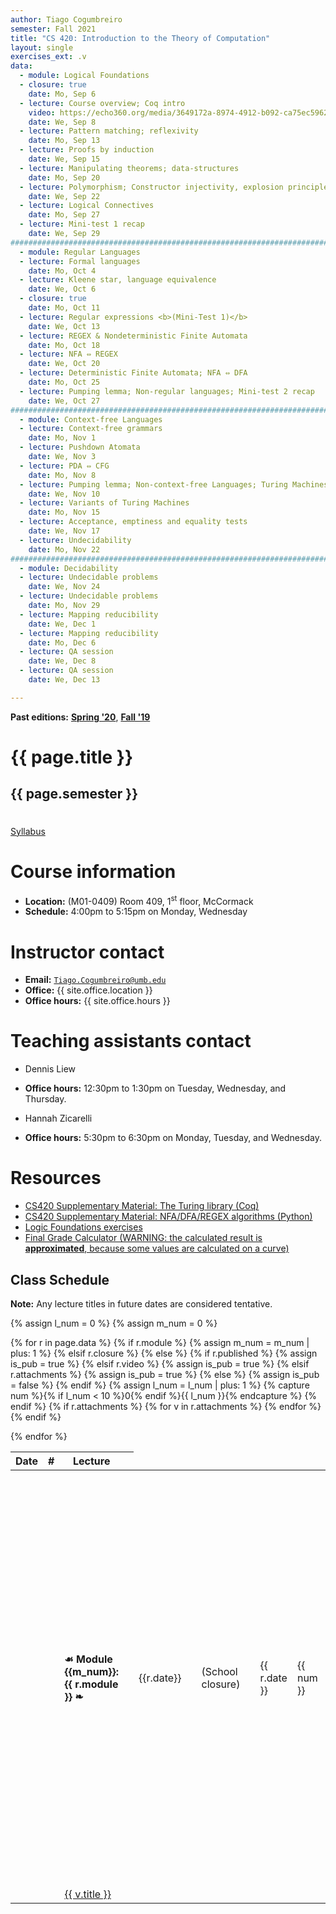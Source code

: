 ```yaml
---
author: Tiago Cogumbreiro
semester: Fall 2021
title: "CS 420: Introduction to the Theory of Computation"
layout: single
exercises_ext: .v
data:
  - module: Logical Foundations
  - closure: true
    date: Mo, Sep 6
  - lecture: Course overview; Coq intro
    video: https://echo360.org/media/3649172a-8974-4912-b092-ca75ec5962f5/public
    date: We, Sep 8
  - lecture: Pattern matching; reflexivity
    date: Mo, Sep 13
  - lecture: Proofs by induction
    date: We, Sep 15
  - lecture: Manipulating theorems; data-structures
    date: Mo, Sep 20
  - lecture: Polymorphism; Constructor injectivity, explosion principle
    date: We, Sep 22
  - lecture: Logical Connectives
    date: Mo, Sep 27
  - lecture: Mini-test 1 recap
    date: We, Sep 29
################################################################################
  - module: Regular Languages
  - lecture: Formal languages
    date: Mo, Oct 4
  - lecture: Kleene star, language equivalence
    date: We, Oct 6
  - closure: true
    date: Mo, Oct 11
  - lecture: Regular expressions <b>(Mini-Test 1)</b>
    date: We, Oct 13
  - lecture: REGEX & Nondeterministic Finite Automata
    date: Mo, Oct 18
  - lecture: NFA ⇔ REGEX
    date: We, Oct 20
  - lecture: Deterministic Finite Automata; NFA ⇔ DFA
    date: Mo, Oct 25
  - lecture: Pumping lemma; Non-regular languages; Mini-test 2 recap
    date: We, Oct 27
################################################################################
  - module: Context-free Languages
  - lecture: Context-free grammars
    date: Mo, Nov 1
  - lecture: Pushdown Atomata
    date: We, Nov 3
  - lecture: PDA ⇔ CFG
    date: Mo, Nov 8
  - lecture: Pumping lemma; Non-context-free Languages; Turing Machines
    date: We, Nov 10
  - lecture: Variants of Turing Machines
    date: Mo, Nov 15
  - lecture: Acceptance, emptiness and equality tests
    date: We, Nov 17
  - lecture: Undecidability
    date: Mo, Nov 22
################################################################################
  - module: Decidability
  - lecture: Undecidable problems
    date: We, Nov 24
  - lecture: Undecidable problems
    date: Mo, Nov 29
  - lecture: Mapping reducibility
    date: We, Dec 1
  - lecture: Mapping reducibility
    date: Mo, Dec 6
  - lecture: QA session
    date: We, Dec 8
  - lecture: QA session
    date: We, Dec 13

---
```


**Past editions:** [**Spring '20**](../s20/), [**Fall '19**](../f19/)

<h1 class="has-text-centered">{{ page.title }}</h1>
<h2 class="has-text-centered" style="padding-bottom:1em;">{{ page.semester }}</h2>

<div class="buttons is-centered">
<a class="button is-large is-link" href="syllabus.pdf">Syllabus</a>
</div>

# Course information

* **Location:** (M01-0409) Room 409, 1<sup>st</sup> floor, McCormack
* **Schedule:** 4:00pm to 5:15pm on Monday, Wednesday

# Instructor contact
* **Email:** [`Tiago.Cogumbreiro@umb.edu`](mailto:Tiago.Cogumbreiro@umb.edu)
* **Office:** {{ site.office.location }}
* **Office hours:** {{ site.office.hours }}

# Teaching assistants contact

* Dennis Liew
* **Office hours:** 12:30pm to 1:30pm on Tuesday, Wednesday, and Thursday.

* Hannah Zicarelli
* **Office hours:** 5:30pm to 6:30pm on Monday, Tuesday, and Wednesday.

# Resources

* [CS420 Supplementary Material: The Turing library (Coq)](https://gitlab.com/cogumbreiro/turing)
* [CS420 Supplementary Material: NFA/DFA/REGEX algorithms (Python)](https://gitlab.com/cogumbreiro/karakuri/)
* [Logic Foundations exercises](https://softwarefoundations.cis.upenn.edu/lf-current/lf.tgz)
* [Final Grade Calculator (WARNING: the calculated result is **approximated**, because some values are calculated on a curve)](https://docs.google.com/spreadsheets/d/1nNruW7ls0jETG5z9vgfrmZKihjo_-2yx2iM7TmIPhuc/edit?usp=sharing)

## Class Schedule

**Note:** Any lecture titles in future dates are considered tentative.


{% assign l_num = 0 %}
{% assign m_num = 0 %}
<table>
  <thead>
    <tr>
      <th>Date</th>
      <th>#</th>
      <th>Lecture</th>
      <th></th>
    </tr>
  </thead>
  <tbody>
{% for r in page.data %}
<tr>
{% if r.module %}
  {% assign m_num = m_num | plus: 1 %}
  <td></td>
  <td></td>
  <td><b>☙ Module {{m_num}}: {{ r.module }} ❧</b></td>
  <td></td>
{% elsif r.closure %}
  <td class="has-text-grey-light">{{r.date}}</td>
  <td></td>
  <td class="has-text-grey-light">(School closure)</td>
  <td></td>
{% else %}
  {% if r.published %}
    {% assign is_pub = true %}
  {% elsif r.video %}
    {% assign is_pub = true %}
  {% elsif r.attachments %}
    {% assign is_pub = true %}
  {% else %}
    {% assign is_pub = false %}
  {% endif %}
  {% assign l_num = l_num | plus: 1 %}
  {% capture num %}{% if l_num < 10 %}0{% endif %}{{ l_num }}{% endcapture %}
  <td>{{ r.date }}</td>
  <td>{{ num }}</td>
  <td>
  {% if is_pub %}
    <a href="lecture{{num}}.html">{{ r.lecture }}</a>
  {% else %}
    {{ r.lecture }}
  {% endif %}
  </td>
  <td>
    {% if is_pub %}
      {% capture s_url %}lecture{{ num }}.pdf{% endcapture %}
      {% if r.skip_exercises %}
        {% assign f_url = nil %}
      {% else %}
        {% capture f_url %}lecture{{ num }}{{ page.exercises_ext }}{% endcapture %}
      {% endif %}
      <span class="buttons has-addons">{% include button.html url=s_url title="Download lecture slides" icon="book" %}{% include button.html url=r.video icon="file-video" title="Video recording" %}{% include button.html url=f_url icon="box" title="Class exercises" %}</span>
    {% endif %}
  </td>
{% endif %}
</tr>
{% if r.attachments %}
    {% for v in r.attachments %}
<tr>
  <td></td>
  <td></td>
    <td>
        <a href="{{ v.url }}">
        <span class="icon is-small"><i class="fas fa-file-{{v.type}}"></i></span>
        {{ v.title }}
        </a>
    </td>
</tr>
    {% endfor %}
{% endif %}

{% endfor %}
  </tbody>
</table>